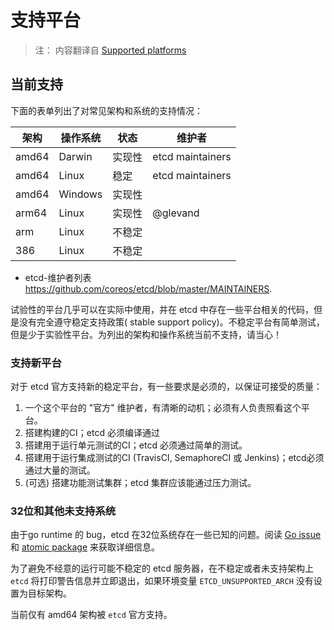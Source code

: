 # 支持平台

> 注： 内容翻译自 [Supported platforms](https://github.com/coreos/etcd/blob/master/Documentation/op-guide/supported-platform.md)

## 当前支持

下面的表单列出了对常见架构和系统的支持情况：

| 架构 | 操作系统 | 状态       | 维护者      |
| ------------ | ---------------- | ------------ | ---------------- |
| amd64        | Darwin           | 实现性 | etcd maintainers |
| amd64        | Linux            | 稳定       | etcd maintainers |
| amd64        | Windows          | 实现性 |                  |
| arm64        | Linux            | 实现性 | @glevand         |
| arm          | Linux            | 不稳定     |                  |
| 386          | Linux            | 不稳定     |                  |

* etcd-维护者列表 https://github.com/coreos/etcd/blob/master/MAINTAINERS.

试验性的平台几乎可以在实际中使用，并在 etcd 中存在一些平台相关的代码，但是没有完全遵守稳定支持政策( stable support policy)。不稳定平台有简单测试，但是少于实验性平台。为列出的架构和操作系统当前不支持，请当心！

### 支持新平台

对于 etcd 官方支持新的稳定平台，有一些要求是必须的，以保证可接受的质量：

1. 一个这个平台的 "官方" 维护者，有清晰的动机；必须有人负责照看这个平台。
2. 搭建构建的CI；etcd 必须编译通过
3. 搭建用于运行单元测试的CI；etcd 必须通过简单的测试。
4. 搭建用于运行集成测试的CI (TravisCI, SemaphoreCI 或 Jenkins)；etcd必须通过大量的测试。
5. (可选) 搭建功能测试集群；etcd 集群应该能通过压力测试。

### 32位和其他未支持系统

由于go runtime 的 bug，etcd 在32位系统存在一些已知的问题。阅读 [Go issue](https://github.com/golang/go/issues/599) 和 [atomic package](https://golang.org/pkg/sync/atomic/#pkg-note-BUG) 来获取详细信息。

为了避免不经意的运行可能不稳定的 etcd 服务器，在不稳定或者未支持架构上 `etcd` 将打印警告信息并立即退出，如果环境变量 `ETCD_UNSUPPORTED_ARCH` 没有设置为目标架构。

当前仅有 amd64 架构被 `etcd` 官方支持。


